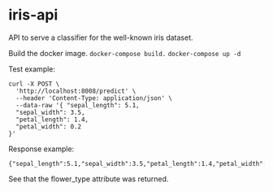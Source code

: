 # iris-api

API to serve a classifier for the well-known iris dataset.

Build the docker image.
`docker-compose build.`
`docker-compose up -d`

Test example:
```
curl -X POST \
  'http://localhost:8008/predict' \
  --header 'Content-Type: application/json' \
  --data-raw '{ "sepal_length": 5.1,
  "sepal_width": 3.5,
  "petal_length": 1.4,
  "petal_width": 0.2
}'
```

Response example:
```
{"sepal_length":5.1,"sepal_width":3.5,"petal_length":1.4,"petal_width":0.2,"flower_type":"setosa"}
```
See that the flower_type attribute was returned.